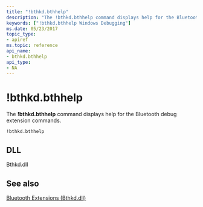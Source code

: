 ```yaml
---
title: "!bthkd.bthhelp"
description: "The !bthkd.bthhelp command displays help for the Bluetooth debug extension commands."
keywords: ["!bthkd.bthhelp Windows Debugging"]
ms.date: 05/23/2017
topic_type:
- apiref
ms.topic: reference
api_name:
- bthkd.bthhelp
api_type:
- NA
---
```


# !bthkd.bthhelp


The **!bthkd.bthhelp** command displays help for the Bluetooth debug extension commands.

```dbgsyntax
!bthkd.bthhelp
```

## DLL


Bthkd.dll

## See also


[Bluetooth Extensions (Bthkd.dll)](bluetooh-extensions--bthkd-dll-.md)


